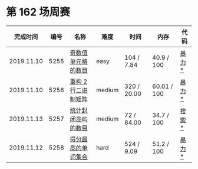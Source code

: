 # 第 162 场周赛


**完成时间**|**编号**|**名称**|**难度**|**时间**|**内存**|**代码**
--------|--------|--------|------------|--------|--------|--------
2019.11.10|5255|[奇数值单元格的数目](/5255.%20奇数值单元格的数目/question.md)|easy|104 / 7.84|40.9 / 100|[暴力*](/5255.%20奇数值单元格的数目/javascript/av_v1.js)
2019.11.10|5256|[重构 2 行二进制矩阵](/5256.%20重构%202%20行二进制矩阵/question.md)|medium|320 / 20.00|60.01 / 100|[暴力*](/5256.%20重构%202%20行二进制矩阵/javascript/av_v1.js)
2019.11.13|5257|[统计封闭岛屿的数目](/5257.%20统计封闭岛屿的数目/question.md)|medium|72 / 84.00|34.7 / 100|[搜索*](/5257.%20统计封闭岛屿的数目/javascript/av_v1.js)
2019.11.12|5258|[得分最高的单词集合](/5258.%20得分最高的单词集合/question.md)|hard|524 / 9.09|51.2 / 100|[暴力*](/5258.%20得分最高的单词集合/javascript/av_v1.js)
